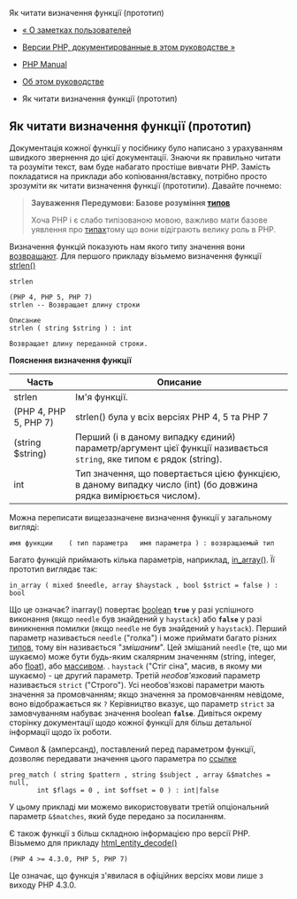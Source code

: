 Як читати визначення функції (прототип)

-   [« О заметках пользователей](about.notes.html)
    
-   [Версии PHP, документированные в этом руководстве »](about.phpversions.html)
    
-   [PHP Manual](index.html)
    
-   [Об этом руководстве](about.html)
    
-   Як читати визначення функції (прототип)
    

## Як читати визначення функції (прототип)

Документація кожної функції у посібнику було написано з урахуванням швидкого звернення до цієї документації. Знаючи як правильно читати та розуміти текст, вам буде набагато простіше вивчати PHP. Замість покладатися на приклади або копіювання/вставку, потрібно просто зрозуміти як читати визначення функції (прототипи). Давайте почнемо:

> **Зауваження** **Передумови: Базове розуміння [типов](language.types.html)**
> 
> Хоча PHP і є слабо типізованою мовою, важливо мати базове уявлення про [типах](language.types.html)тому що вони відіграють велику роль в PHP.

Визначення функцій показують нам якого типу значення вони [возвращают](functions.returning-values.html). Для першого прикладу візьмемо визначення функції [strlen()](function.strlen.html)

```
strlen

(PHP 4, PHP 5, PHP 7)
strlen -- Возвращает длину строки

Описание
strlen ( string $string ) : int

Возвращает длину переданной строки.
```

**Пояснення визначення функції**

| Часть | Описание |
| --- | --- |
| strlen | Ім'я функції. |
| (PHP 4, PHP 5, PHP 7) | strlen() була у всіх версіях PHP 4, 5 та PHP 7 |
| (string $string) | Перший (і в даному випадку єдиний) параметр/аргумент цієї функції називається `string`, яке типом є рядок (string). |
| int | Тип значення, що повертається цією функцією, в даному випадку число (int) (бо довжина рядка вимірюється числом). |

Можна переписати вищезазначене визначення функції у загальному вигляді:

```
имя функции    ( тип параметра   имя параметра ) : возвращаемый тип
```

Багато функцій приймають кілька параметрів, наприклад, [in\_array()](function.in-array.html). Її прототип виглядає так:

```
in_array ( mixed $needle, array $haystack , bool $strict = false ) : bool
```

Що це означає? inarray() повертає [boolean](language.types.boolean.html) **`true`** у разі успішного виконання (якщо `needle` був знайдений у `haystack`) або **`false`** у разі виникнення помилки (якщо `needle` не був знайдений у `haystack`). Перший параметр називається `needle` ("голка") і може приймати багато різних [типов](language.types.html), тому він називається "*змішаним*". Цей змішаний `needle` (те, що ми шукаємо) може бути будь-яким скалярним значенням (string, integer, або [float](language.types.float.html)), або [массивом](language.types.array.html). . `haystack` ("Стіг сіна", масив, в якому ми шукаємо) - це другий параметр. Третій *необов'язковий* параметр називається `strict` ("Строго"). Усі необов'язкові параметри мають значення за промовчанням; якщо значення за промовчанням невідоме, воно відображається як `?` Керівництво вказує, що параметр `strict` за замовчуванням набуває значення boolean **`false`**. Дивіться окрему сторінку документації щодо кожної функції для більш детальної інформації щодо їх роботи.

Символ & (амперсанд), поставлений перед параметром функції, дозволяє передавати значення цього параметра по [ссылке](language.references.pass.html)

```
preg_match ( string $pattern , string $subject , array &$matches = null,
       int $flags = 0 , int $offset = 0 ) : int|false
```

У цьому прикладі ми можемо використовувати третій опціональний параметр `&$matches`, який буде передано за посиланням.

Є також функції з більш складною інформацією про версії PHP. Візьмемо для прикладу [html\_entity\_decode()](function.html-entity-decode.html)

```
(PHP 4 >= 4.3.0, PHP 5, PHP 7)
```

Це означає, що функція з'явилася в офіційних версіях мови лише з виходу PHP 4.3.0.